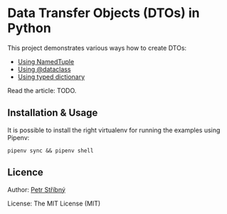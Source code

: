 # Data Transfer Objects (DTOs) in Python

This project demonstrates various ways how to create DTOs:

- [Using NamedTuple](examples/using_namedtuple.py)
- [Using @dataclass](examples/using_dataclass.py)
- [Using typed dictionary](examples/using_typeddict.py)

Read the article: TODO.

## Installation & Usage

It is possible to install the right virtualenv for running the examples using Pipenv:

```
pipenv sync && pipenv shell
```

## Licence

Author: [Petr Stříbný](http://stribny.name)

License: The MIT License (MIT)

